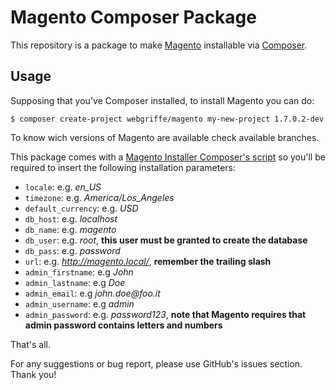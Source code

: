 Magento Composer Package
========================

This repository is a package to make [Magento](http://www.magentocommerce.com/) installable via  [Composer](http://getcomposer.org/).

Usage
-----

Supposing that you've Composer installed, to install Magento you can do:

	$ composer create-project webgriffe/magento my-new-project 1.7.0.2-dev
	
To know wich versions of Magento are available check available branches.

This package comes with a [Magento Installer Composer's script](https://github.com/webgriffe/magento-installer) so you'll be required to insert the following installation parameters:

* `locale`: e.g. _en_US_
* `timezone`: e.g. _America/Los_Angeles_
* `default_currency`: e.g. _USD_
* `db_host`: e.g. _localhost_
* `db_name`: e.g. _magento_
* `db_user`: e.g. _root_, **this user must be granted to create the database**
* `db_pass`: e.g. _password_
* `url`: e.g. _http://magento.local/_, **remember the trailing slash**
* `admin_firstname`: e.g _John_
* `admin_lastname`: e.g _Doe_
* `admin_email`: e.g _john.doe@foo.it_
* `admin_username`: e.g _admin_
* `admin_password`: e.g. _password123_, **note that Magento requires that admin password contains letters and numbers**

That's all.

For any suggestions or bug report, please use GitHub's issues section. Thank you!
